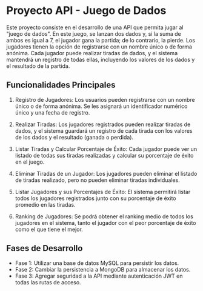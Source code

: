 # Proyecto API - Juego de Dados

Este proyecto consiste en el desarrollo de una API que permita jugar al "juego de dados". En este juego, se lanzan dos dados y, si la suma de ambos es igual a 7, el jugador gana la partida; de lo contrario, la pierde. Los jugadores tienen la opción de registrarse con un nombre único o de forma anónima. Cada jugador puede realizar tiradas de dados, y el sistema mantendrá un registro de todas ellas, incluyendo los valores de los dados y el resultado de la partida.

## Funcionalidades Principales

1. Registro de Jugadores: Los usuarios pueden registrarse con un nombre único o de forma anónima. Se les asignará un identificador numérico único y una fecha de registro.

2. Realizar Tiradas: Los jugadores registrados pueden realizar tiradas de dados, y el sistema guardará un registro de cada tirada con los valores de los dados y el resultado (ganada o perdida).

3. Listar Tiradas y Calcular Porcentaje de Éxito: Cada jugador puede ver un listado de todas sus tiradas realizadas y calcular su porcentaje de éxito en el juego.

4. Eliminar Tiradas de un Jugador: Los jugadores pueden eliminar el listado de tiradas realizado, pero no pueden eliminar tiradas individuales.

5. Listar Jugadores y sus Porcentajes de Éxito: El sistema permitirá listar todos los jugadores registrados junto con su porcentaje de éxito promedio en las tiradas.

6. Ranking de Jugadores: Se podrá obtener el ranking medio de todos los jugadores en el sistema, tanto el jugador con el peor porcentaje de éxito como el que tiene el mejor.

## Fases de Desarrollo

- Fase 1: Utilizar una base de datos MySQL para persistir los datos.
- Fase 2: Cambiar la persistencia a MongoDB para almacenar los datos.
- Fase 3: Agregar seguridad a la API mediante autenticación JWT en todas las rutas de acceso.

